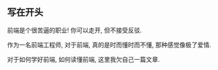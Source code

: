 ## 写在开头



前端是个很苦逼的职业!  你可以走开, 但不接受反驳. 

作为一名前端工程师, 对于前端, 真的是时而懂时而不懂, 那种感觉像极了爱情.





对于如何学好前端, 如何读懂前端, 这里我欠自己一篇文章.



